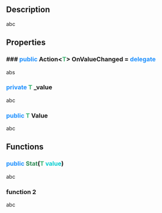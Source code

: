 ## Description

abc

## Properties

### ### <span style="color:DodgerBlue">public</span> Action<<span style="color:MediumSeaGreen">T</span>> OnValueChanged = <span style="color:DodgerBlue">delegate</span>

abs

### <span style="color:DodgerBlue">private</span> <span style="color:MediumSeaGreen">T</span> _value

abc

### <span style="color:DodgerBlue">public</span> <span style="color:MediumSeaGreen">T</span> Value

abc

## Functions

### <span style="color:DodgerBlue">public</span> <span style="color:SeaGreen">Stat</span>(<span style="color:MediumSeaGreen">T</span> <span style="color:DarkTurquoise">value</span>)

abc

### function 2

abc

## 